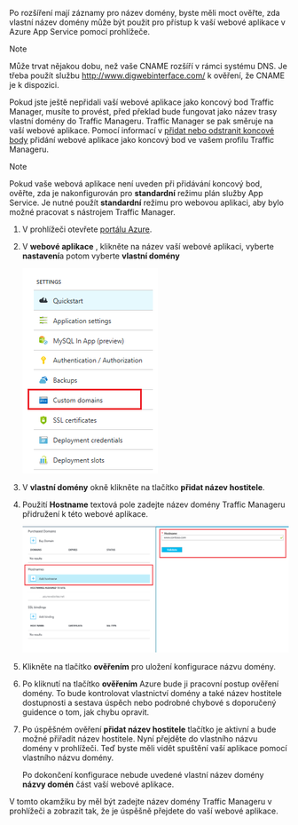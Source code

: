 Po rozšíření mají záznamy pro název domény, byste měli moct ověřte, zda vlastní název domény může být použit pro přístup k vaší webové aplikace v Azure App Service pomocí prohlížeče.

> [!NOTE]
> Může trvat nějakou dobu, než vaše CNAME rozšíří v rámci systému DNS. Je třeba použít službu <a href="http://www.digwebinterface.com/">http://www.digwebinterface.com/</a> k ověření, že CNAME je k dispozici.
> 
> 

Pokud jste ještě nepřidali vaší webové aplikace jako koncový bod Traffic Manager, musíte to provést, před překlad bude fungovat jako název trasy vlastní domény do Traffic Manageru. Traffic Manager se pak směruje na vaší webové aplikace. Pomocí informací v [přidat nebo odstranit koncové body](../articles/traffic-manager/traffic-manager-endpoints.md) přidání webové aplikace jako koncový bod ve vašem profilu Traffic Manageru.

> [!NOTE]
> Pokud vaše webová aplikace není uveden při přidávání koncový bod, ověřte, zda je nakonfigurován pro **standardní** režimu plán služby App Service. Je nutné použít **standardní** režimu pro webovou aplikaci, aby bylo možné pracovat s nástrojem Traffic Manager.
> 
> 

1. V prohlížeči otevřete [portálu Azure](https://portal.azure.com).
2. V **webové aplikace** , klikněte na název vaší webové aplikaci, vyberte **nastavení**a potom vyberte **vlastní domény**
   
    ![](./media/custom-dns-web-site/dncmntask-cname-6.png)
3. V **vlastní domény** okně klikněte na tlačítko **přidat název hostitele**.
4. Použití **Hostname** textová pole zadejte název domény Traffic Manageru přidružení k této webové aplikace.
   
    ![](./media/custom-dns-web-site/dncmntask-cname-8.png)
5. Klikněte na tlačítko **ověřením** pro uložení konfigurace názvu domény.
6. Po kliknutí na tlačítko **ověřením** Azure bude ji pracovní postup ověření domény. To bude kontrolovat vlastnictví domény a také název hostitele dostupnosti a sestava úspěch nebo podrobné chybové s doporučený guidence o tom, jak chybu opravit.    
7. Po úspěšném ověření **přidat název hostitele** tlačítko je aktivní a bude možné přiřadit název hostitele. Nyní přejděte do vlastního názvu domény v prohlížeči. Teď byste měli vidět spuštění vaší aplikace pomocí vlastního názvu domény. 
   
   Po dokončení konfigurace nebude uvedené vlastní název domény **názvy domén** část vaší webové aplikace.

V tomto okamžiku by měl být zadejte název domény Traffic Manageru v prohlížeči a zobrazit tak, že je úspěšně přejdete do vaší webové aplikace.

